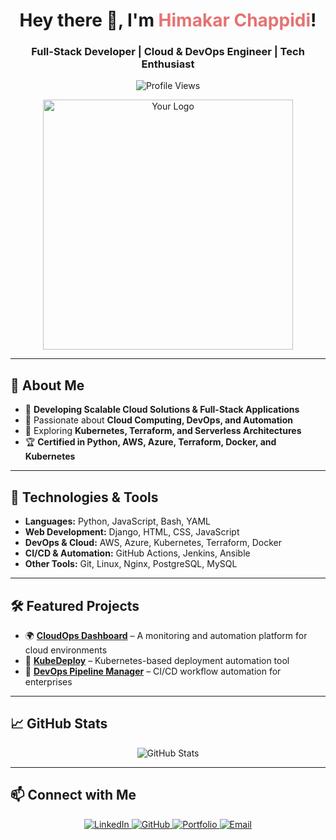 <h1 align="center">Hey there 👋, I'm <span style="color:#E57373;">Himakar Chappidi</span>!</h1>
<h3 align="center"> Full-Stack Developer | Cloud & DevOps Engineer | Tech Enthusiast</h3>

<p align="center">
  <img src="https://komarev.com/ghpvc/?username=HimakarC&label=Profile%20views&color=E57373&style=flat" alt="Profile Views" />
</p>

<p align="center">
  <img src="https://imgur.com/a/Ga6skfF" alt="Your Logo" width="400"/>
</p>

---

## 🚀 About Me
- 🔨 **Developing Scalable Cloud Solutions & Full-Stack Applications**
- 🎯 Passionate about **Cloud Computing, DevOps, and Automation**  
- 🌱 Exploring **Kubernetes, Terraform, and Serverless Architectures**  
- 🏆 **Certified in Python, AWS, Azure, Terraform, Docker, and Kubernetes**  

---

## 🔧 Technologies & Tools

- **Languages:** Python, JavaScript, Bash, YAML  
- **Web Development:** Django, HTML, CSS, JavaScript  
- **DevOps & Cloud:** AWS, Azure, Kubernetes, Terraform, Docker  
- **CI/CD & Automation:** GitHub Actions, Jenkins, Ansible  
- **Other Tools:** Git, Linux, Nginx, PostgreSQL, MySQL  

---

## 🛠 Featured Projects  

- 🌍 **[CloudOps Dashboard](#)** – A monitoring and automation platform for cloud environments  
- 🔧 **[KubeDeploy](#)** – Kubernetes-based deployment automation tool  
- 🚀 **[DevOps Pipeline Manager](#)** – CI/CD workflow automation for enterprises  

---

## 📈 GitHub Stats  
<p align="center">
  <img src="https://github-readme-stats.vercel.app/api?username=HimakarC&show_icons=true&theme=tokyonight" alt="GitHub Stats" />
</p>

---

## 📫 Connect with Me  
<p align="center">
  <a href="https://linkedin.com/in/himakarchappidi/" target="_blank">
    <img src="https://img.shields.io/badge/LinkedIn-Profile-0A66C2?style=flat&logo=linkedin&logoColor=white" alt="LinkedIn" />
  </a>
  <a href="https://github.com/HimakarC" target="_blank">
    <img src="https://img.shields.io/badge/GitHub-Profile-181717?style=flat&logo=github&logoColor=white" alt="GitHub" />
  </a>
  <a href="[YourPortfolioURL]" target="_blank">
    <img src="https://img.shields.io/badge/Portfolio-Site-3DDC84?style=flat&logo=vercel&logoColor=white" alt="Portfolio" />
  </a>
  <a href="mailto:himakar365@gmail.com">
    <img src="https://img.shields.io/badge/Email-himakar365@gmail.com-D14836?style=flat&logo=gmail&logoColor=white" alt="Email" />
  </a>
</p>
